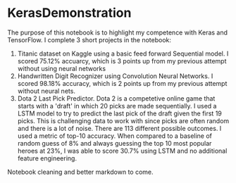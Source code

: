 # KerasDemonstration
The purpose of this notebook is to highlight my competence with Keras and TensorFlow. I complete 3 short projects in the notebook:

1. Titanic dataset on Kaggle using a basic feed forward Sequential model. I scored 75.12% accuarcy, which is 3 points up from my previous attempt without using neural networks
2. Handwritten Digit Recognizer using Convolution Neural Networks. I scored 98.18% accuracy, which is 2 points up from my previous attempt without neural nets.
3. Dota 2 Last Pick Predictor. Dota 2 is a competetive online game that starts with a 'draft' in which 20 picks are made sequentially. I used a LSTM model to try to predict the last pick of the draft given the first 19 picks. This is challenging data to work with since picks are often random and there is a lot of noise. There are 113 different possible outcomes. I used a metric of top-10 accuracy. When compared to a baseline of random guess of 8% and always guessing the top 10 most popular heroes at 23%, I was able to score 30.7% using LSTM and no additional feature engineering.

Notebook cleaning and better markdown to come.
